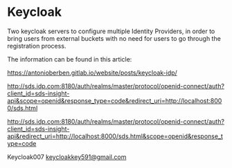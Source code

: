 # Keycloak

Two keycloak servers to configure multiple Identity Providers, in order to bring users from external buckets with no need for users to go through the registration process.

The information can be found in this article: 

https://antonioberben.gitlab.io/website/posts/keycloak-idp/


http://sds.idp.com:8180/auth/realms/master/protocol/openid-connect/auth?client_id=sds-insight-api&scope=openid&response_type=code&redirect_uri=http://localhost:8000/sds.html


http://sds.idp.com:8180/auth/realms/master/protocol/openid-connect/auth?client_id=sds-insight-api&redirect_uri=http://localhost:8000/sds.html&scope=openid&response_type=code


Keycloak007
keycloakkey591@gmail.com
